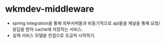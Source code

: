 # wkmdev-middleware
- spring integration을 통해 외부서버들과 비동기적으로 api들을 채널을 통해 요청/응답을 받아 cache에 저장하는 서비스.
- 실제 서비스 모델을 컨셉으로 조금씩 시작하기. 
 
 
